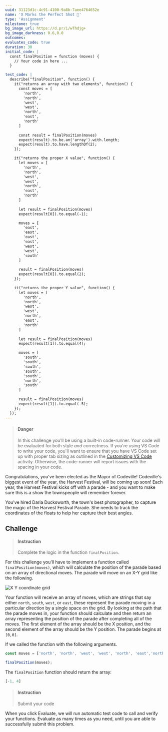 ```yaml
---
uuid: 31123d1c-4c91-4100-9a8b-7aee4764652e
name: 'X Marks the Perfect Shot 📸'
type: 'Assignment'
milestone: true
bg_image_url: https://d.pr/i/wThdjg+
bg_image_darkness: 0.6,0.0
outcomes:
evaluates_code: true
duration: 30
initial_code: |
  const finalPosition = function (moves) {
    // Your code in here ...
  }

test_code: |
  describe("finalPosition", function() {
    it("returns an array with two elements", function() {
      const moves = [
        'north',
        'north',
        'west',
        'west',
        'north',
        'east',
        'north'
      ]
      
      const result = finalPosition(moves)
      expect(result).to.be.an('array').with.length;
      expect(result).to.have.lengthOf(2);
    });

    it("returns the proper X value", function() {
      let moves = [
        'north',
        'north',
        'west',
        'west',
        'north',
        'east',
        'north'
      ]
      
      let result = finalPosition(moves)
      expect(result[0]).to.equal(-1);

      moves = [
        'east',
        'east',
        'east',
        'east',
        'west',
        'west',
        'south'
      ]
      
      result = finalPosition(moves)
      expect(result[0]).to.equal(2);
    });

    it("returns the proper Y value", function() {
      let moves = [
        'north',
        'north',
        'west',
        'west',
        'north',
        'east',
        'north'
      ]
      
      let result = finalPosition(moves)
      expect(result[1]).to.equal(4);

      moves = [
        'south',
        'south',
        'south',
        'south',
        'south',
        'north',
        'south'
      ]
      
      result = finalPosition(moves)
      expect(result[1]).to.equal(-5);
    });
  });
---
```


> #### Danger
> In this challenge you'll be using a built-in code-runner. Your code will be evaluated for both style _and_ correctness. If you're using VS Code to write your code, you'll want to ensure that you have VS Code set up with proper tab sizing as outlined in the [Customizing VS Code](/67e8543a-0bc0-4b64-a311-b349497c2fb0) activity. Otherwise, the code-runner will report issues with the spacing in your code.

Congratulations, you've been elected as the Mayor of Codeville! Codeville's biggest event of the year, the Harvest Festival, will be coming up soon! Each year, the Harvest Festival kicks off with a parade - and you want to make sure this is a show the townspeople will remember forever.

You've hired Daria Ducksworth, the town's best photographer, to capture the magic of the Harvest Festival Parade. She needs to track the coordinates of the floats to help her capture their best angles.

## Challenge

> #### Instruction
> Complete the logic in the function `finalPosition`. 

For this challenge you'll have to implement a function called `finalPosition(moves)`, which will calculate the position of the parade based on an array of directional moves. The parade will move on an X-Y grid like the following.

![X Y coordinate grid](https://etc.usf.edu/clipart/49200/49288/49288_graph_0505b_md.gif)

Your function will receive an array of moves, which are strings that say either `north`, `south`, `west`, or `east`, these represent the parade moving in a particular direction by a single space on the grid. By looking at the path that the parade moves in, your function should calculate and then return an array representing the position of the parade after completing all of the moves. The first element of the array should be the X position, and the second element of the array should be the Y position. The parade begins at `[0,0]`. 

If we called the function with the following arguments.

```javascript
const moves = ['north', 'north', 'west', 'west', 'north', 'east','north']  

finalPosition(moves);
```

The `finalPosition` function should return the array:

```js
[-1, 4]
```

> #### Instruction
> Submit your code

When you click Evaluate, we will run automatic test code to call and verify your functions. Evaluate as many times as you need, until you are able to successfully submit this problem.
